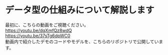 # データ型の仕組みについて解説します

最初に、こちらの動画をご視聴ください。<br>
<https://youtu.be/dqXmfQz8wdQ> <br>
<https://youtu.be/37sTg6dpWC0> <br>
動画内で紹介したデモのコードやモデルを、こちらのリポジトリで公開しています。

